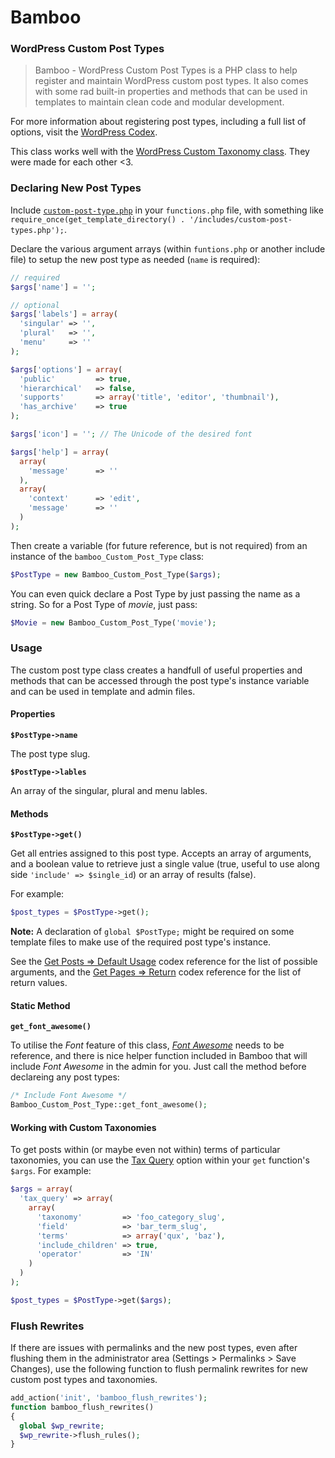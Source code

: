 # Bamboo
### WordPress Custom Post Types

> Bamboo - WordPress Custom Post Types is a PHP class to help register and maintain WordPress custom post types. It also comes with some rad built-in properties and methods that can be used in templates to maintain clean code and modular development.

For more information about registering post types, including a full list of options, visit the [WordPress Codex](http://codex.wordpress.org/Function_Reference/register_post_type).

This class works well with the [WordPress Custom Taxonomy class](https://github.com/beaucharman/wordpress-custom-taxonomy). They were made for each other <3.

### Declaring New Post Types

Include [`custom-post-type.php`](https://github.com/beaucharman/wordpress-custom-post-types/blob/master/custom-post-type.php) in your `functions.php` file, with something like `require_once(get_template_directory() . '/includes/custom-post-types.php');`.

Declare the various argument arrays (within `funtions.php` or another include file) to setup the new post type as needed (`name` is required):

```PHP
// required
$args['name'] = '';

// optional
$args['labels'] = array(
  'singular' => '',
  'plural'   => '',
  'menu'     => ''
);

$args['options'] = array(
  'public'         => true,
  'hierarchical'   => false,
  'supports'       => array('title', 'editor', 'thumbnail'),
  'has_archive'    => true
);

$args['icon'] = ''; // The Unicode of the desired font

$args['help'] = array(
  array(
    'message'      => ''
  ),
  array(
    'context'      => 'edit',
    'message'      => ''
  )
);
```
Then create a variable (for future reference, but is not required) from an instance of the `bamboo_Custom_Post_Type` class:

```PHP
$PostType = new Bamboo_Custom_Post_Type($args);
```

You can even quick declare a Post Type by just passing the name as a string. So for a Post Type of *movie*, just pass:

```PHP
$Movie = new Bamboo_Custom_Post_Type('movie');
```

### Usage

The custom post type class creates a handfull of useful properties and methods that can be accessed through the post type's instance variable and can be used in template and admin files.

#### Properties

**`$PostType->name`**

The post type slug.

**`$PostType->lables`**

An array of the singular, plural and menu lables.

#### Methods

**`$PostType->get()`**

Get all entries assigned to this post type. Accepts an array of arguments, and a boolean value to retrieve just a single value (true, useful to use along side `'include' => $single_id`) or an array of results (false).

For example:

```PHP
$post_types = $PostType->get();
```

**Note:** A declaration of `global $PostType;` might be required on some template files to make use of the required post type's instance.

See the [Get Posts => Default Usage](http://codex.wordpress.org/Template_Tags/get_posts#Default_Usage) codex reference for the list of possible arguments, and the [Get Pages => Return](http://codex.wordpress.org/Function_Reference/get_pages#Return) codex reference for the list of return values.

#### Static Method

**`get_font_awesome()`**

To utilise the *Font* feature of this class, *[Font Awesome](http://fortawesome.github.io/Font-Awesome/)* needs to be reference, and there is nice helper function included in Bamboo that will include *Font Awesome* in the admin for you. Just call the method before declareing any post types:

```PHP
/* Include Font Awesome */
Bamboo_Custom_Post_Type::get_font_awesome();
```

#### Working with Custom Taxonomies

To get posts within (or maybe even not within) terms of particular taxonomies, you can use the [Tax Query](https://codex.wordpress.org/Class_Reference/WP_Query#Taxonomy_Parameters) option within your `get` function's `$args`. For example:

```PHP
$args = array(
  'tax_query' => array(
    array(
      'taxonomy'         => 'foo_category_slug',
      'field'            => 'bar_term_slug',
      'terms'            => array('qux', 'baz'),
      'include_children' => true,
      'operator'         => 'IN'
    )
  )
);

$post_types = $PostType->get($args);
```

### Flush Rewrites

If there are issues with permalinks and the new post types, even after flushing them in the administrator area (Settings > Permalinks > Save Changes), use the following function to flush permalink rewrites for new custom post types and taxonomies.

```PHP
add_action('init', 'bamboo_flush_rewrites');
function bamboo_flush_rewrites()
{
  global $wp_rewrite;
  $wp_rewrite->flush_rules();
}
```
